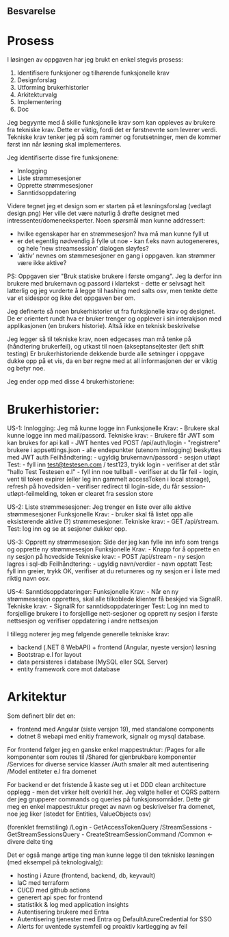 
## Besvarelse

# Prosess

I løsingen av oppgaven har jeg brukt en enkel stegvis prosess:
1. Identifisere funksjoner og tilhørende funksjonelle krav
2. Designforslag
3. Utforming brukerhistorier
4. Arkitekturvalg
5. Implementering
6. Doc

Jeg begyynte med å skille funksjonelle krav som kan oppleves av brukere fra tekniske krav.
Dette er viktig, fordi det er førstnevnte som leverer verdi. Tekniske krav tenker jeg på som
rammer og forutsetninger, men de kommer først inn når løsning skal implementeres.

Jeg identifiserte disse fire funksjonene:
- Innlogging
- Liste strømmesesjoner
- Opprette strømmesesjoner
- Sanntidsoppdatering

Videre tegnet jeg et design som er starten på et løsningsforslag (vedlagt design.png)
Her ville det være naturlig å drøfte designet med intressenter/domeneeksperter. Noen spørsmål man kunne addressert:
- hvilke egenskaper har en strømmesesjon? hva må man kunne fyll ut
- er det egentlig nødvendig å fylle ut noe - kan f.eks navn autogenereres, og hele 'new streamsession' dialogen sløyfes?
- 'aktiv' nevnes om stømmesesjoner en gang i oppgaven. kan strømmer være ikke aktive?

PS: Oppgaven sier "Bruk statiske brukere i første omgang". Jeg la derfor inn brukere med brukernavn og passord i klartekst -
dette er selvsagt helt latterlig og jeg vurderte å legge til hashing med salts osv, men tenkte dette var et sidespor og ikke det oppgaven ber om.

Jeg definerte så noen brukerhistorier ut fra funksjonelle krav og designet. De er orientert rundt hva er bruker trenger og opplever i
sin interakjson med applikasjonen (en brukers historie). Altså ikke en teknisk beskrivelse

Jeg legger så til tekniske krav, noen edgecases man må tenke på (håndtering brukerfeil), og utkast til noen (akseptanse)tester (left shift testing)
Er brukerhistoriende dekkende burde alle setninger i oppgave dukke opp på et vis, da en bør regne med at all informasjonen der er viktig og betyr noe.

Jeg ender opp med disse 4 brukerhistoriene:

# Brukerhistorier:
US-1: Innlogging: Jeg må kunne logge inn
    Funksjonelle Krav: 
        - Brukere skal kunne logge inn med mail/passord.
    Tekniske krav: 
        - Brukere får JWT som kan brukes for api kall
        - JWT hentes ved POST /api/auth/login
        - "registrere" brukere i appsettings.json
        - alle endepunkter (utenom innlogging) beskyttes med JWT auth
    Feilhåndtering:
        - ugyldig brukernavn/passord
        - sesjon utløpt
    Test: 
        - fyll inn test@testesen.com / test123, trykk login - verifiser at det står "hallo Test Testesen e.l"
        - fyll inn noe tullball - verifiser at du får feil
        - login, vent til token expirer (eller leg inn gammelt accessToken i local storage), refresh på hovedsiden - verifiser redirect til login-side, du får session-utløpt-feilmelding, token er clearet fra session store


US-2: Liste strømmesesjoner: Jeg trenger en liste over alle aktive strømmesesjoner
    Funksjonelle Krav: 
        - bruker skal få listet opp alle eksisterende aktive (?) strømmesesjoner.
    Tekniske krav:
        - GET /api/stream.
    Test: log inn og se at sesjoner dukker opp.


US-3: Opprett ny strømmesesjon: Side der jeg kan fylle inn info som trengs og opprette ny strømmesesjon
    Funksjonelle Krav: 
        - Knapp for å opprette en ny sesjon på hovedside
    Tekniske krav:
        - POST /api/stream
        - ny sesjon lagres i sql-db
    Feilhåndtering:
        - ugyldig navn/verdier
        - navn opptatt
    Test: fyll inn greier, trykk OK, verifiser at du returneres og ny sesjon er i liste med riktig navn osv.


US-4: Sanntidsoppdateringer:
    Funksjonelle Krav: 
        - Når en ny strømmesesjon opprettes, skal alle tilkoblede klienter få beskjed via SignalR.
    Tekniske krav:
        - SignalR for sanntidsoppdateringer
    Test: Log inn med to forsjellige brukere i to forsjellige nett-sesjoner og opprett ny sesjon i første nettsesjon og verifiser oppdatering i andre nettsesjon


I tillegg noterer jeg meg følgende generelle tekniske krav:
- backend (.NET 8 WebAPI) + frontend (Angular, nyeste versjon) løsning
- Bootstrap e.l for layout
- data persisteres i database (MySQL eller SQL Server)
- entity framework core mot database


# Arkitektur
Som definert blir det en:
- frontend med Angular (siste versjon 19), med standalone components
- dotnet 8 webapi med enitiy framework, signalr og mysql database.

For frontend følger jeg en ganske enkel mappestruktur:
/Pages for alle komponenter som routes til
/Shared for gjenbrukbare komponenter
/Services for diverse service klasser
/Auth smaler alt med autentisering
/Model entiteter e.l fra domenet

For backend er det fristende å kaste seg ut i et DDD clean architecture opplegg - men det virker helt overkill her.
Jeg valgte heller et CQRS pattern der jeg grupperer commands og queries på funksjonsområder. Dette gir meg en enkel
mappestruktur preget av navn og beskrivelser fra domenet, noe jeg liker (istedet for Entities, ValueObjects osv)

(forenklet fremstiling)
/Login
    - GetAccessTokenQuery
/StreamSessions
    - GetStreamSessionsQuery
    - CreateStreamSessionCommand
/Common <- divere delte ting

Det er også mange artige ting man kunne legge til den tekniske løsningen (med eksempel på teknologivalg):
- hosting i Azure (frontend, backend, db, keyvault)
- IaC med terraform
- CI/CD med github actions
- generert api spec for frontend
- statistikk & log med application insights
- Autentisering brukere med Entra
- Autentisering tjenester med Entra og DefaultAzureCredential for SSO
- Alerts for uventede systemfeil og proaktiv kartlegging av feil